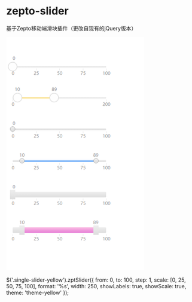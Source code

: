 # zepto-slider
基于Zepto移动端滑块插件（更改自现有的jQuery版本）

 ![zepto-slider](https://github.com/chenruchang/zepto-slider/blob/master/image/demo.png)
  
  $('.single-slider-yellow').zptSlider({
        from: 0,
        to: 100,
        step: 1,
        scale: [0, 25, 50, 75, 100],
        format: '%s',
        width: 250,
        showLabels: true,
        showScale: true,
        theme: 'theme-yellow'
  });